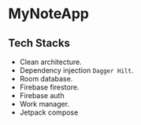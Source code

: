 # MyNoteApp
## Tech Stacks
- Clean architecture.
- Dependency injection `Dagger Hilt`.
- Room database.
- Firebase firestore.
- Firebase auth
- Work manager.
- Jetpack compose
